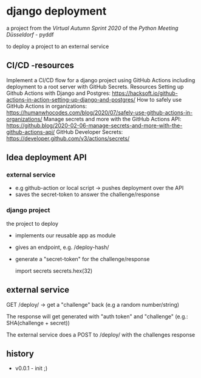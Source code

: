 # django deployment

a project from the *Virtual Autumn Sprint 2020* of the *Python Meeting Düsseldorf* - pyddf

to deploy a project to an external service

## CI/CD -resources
Implement a CI/CD flow for a django project using GitHub Actions including deployment to a root server with GitHub Secrets.
Resources
Setting up Github Actions with Django and Postgres: https://hacksoft.io/github-actions-in-action-setting-up-django-and-postgres/
How to safely use GitHub Actions in organizations: https://humanwhocodes.com/blog/2020/07/safely-use-github-actions-in-organizations/
Manage secrets and more with the GitHub Actions API: https://github.blog/2020-02-06-manage-secrets-and-more-with-the-github-actions-api/
GitHub Developer Secrets: https://developer.github.com/v3/actions/secrets/


## Idea deployment API

### external service

- e.g github-action or local script -> pushes deployment over the API
- saves the secret-token to answer the challenge/response

### django project

the project to deploy

- implements our reusable app as module
- gives an endpoint, e.g. /deploy-hash/
- generate a "secret-token" for the challenge/response

    import secrets
    secrets.hex(32)

## external service

GET /deploy/ -> get a "challenge" back (e.g a random number/string)

The response will get generated with "auth token" and "challenge" (e.g.: SHA(challenge + secret))

The external service does a POST to /deploy/ with the challenges response

## history

* v0.0.1 - init ;)

